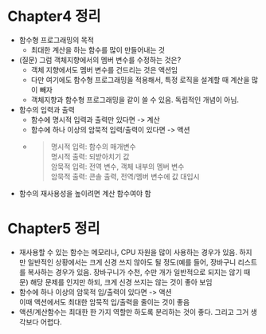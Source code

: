 # Chapter4 정리

- 함수형 프로그래밍의 목적
    - 최대한 계산을 하는 함수를 많이 만들어내는 것
- (질문) 그럼 객체지향에서의 멤버 변수를 수정하는 것은?
    - 객체 지향에서도 멤버 변수를 건드리는 것은 액션임
    - 다만 여기에도 함수형 프로그래밍을 적용해서, 특정 로직을 설계할 때 계산을 많이 빼자
    - 객체지향과 함수형 프로그래밍을 같이 쓸 수 있음. 독립적인 개념이 아님.
- 함수의 입력과 출력
    - 함수에 명시적 입력과 출력만 있다면 -> 계산 
    - 함수에 하나 이상의 암묵적 입력/출력이 있다면 -> 액션
    - > 명시적 입력: 함수의 매개변수 <br>
    명시적 출력: 되받아치기 값<br>
    암묵적 입력: 전역 변수, 객체 내부의 멤버 변수 <br>
    암묵적 출력: 콘솔 출력, 전역/멤버 변수에 값 대입시
- 함수의 재사용성을 높이려면 계산 함수여야 함

# Chapter5 정리
- 재사용할 수 있는 함수는 메모리나, CPU 자원을 많이 사용하는 경우가 있음. 하지만 일반적인 상황에서는 크게 신경 쓰지 않아도 될 정도(예를 들어, 장바구니 리스트를 복사하는 경우가 있음. 장바구니가 수천, 수만 개가 일반적으로 되지는 않기 때문) 해당 문제를 인지만 하되, 크게 신경 쓰지는 않는 것이 좋아 보임
- 함수에 하나 이상의 암묵적 입/출력이 있다면 -> 액션<br>
이때 액션에서도 최대한 암묵적 입/출력을 줄이는 것이 좋음
- 액션/계산함수는 최대한 한 가지 역할만 하도록 분리하는 것이 좋다. 그리고 그거 생각보다 어렵다.